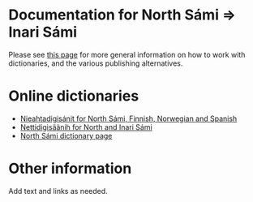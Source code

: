 # Documentation for North Sámi ⇒ Inari Sámi

Please see [this page](https://giellalt.github.io/dicts/dicts.html) for more general information on how to work with dictionaries, and the various publishing alternatives.


# Online dictionaries

- [Nieahtadigisánit for North Sámi, Finnish, Norwegian and Spanish](https://sanit.oahpa.no/)
- [Nettidigisäänih for North and Inari Sámi](https://saanih.oahpa.no/)
- [North Sámi dictionary page](https://dicts.uit.no/smedicts.eng.html)

# Other information

Add text and links as needed.
